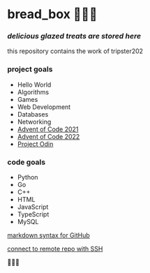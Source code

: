 # bread_box 🍰🍩🧁

### *delicious glazed treats are stored here*

this repository contains the work of tripster202

### project goals
- Hello World
- Algorithms
- Games
- Web Development
- Databases
- Networking
- [Advent of Code 2021](https://adventofcode.com/2021)
- [Advent of Code 2022](https://adventofcode.com/2022)
- [Project Odin](https://www.theodinproject.com)

### code goals
- Python
- Go
- C++
- HTML
- JavaScript
- TypeScript
- MySQL

[markdown syntax for GitHub](https://docs.github.com/en/get-started/writing-on-github/getting-started-with-writing-and-formatting-on-github/basic-writing-and-formatting-syntax)

[connect to remote repo with SSH](https://docs.github.com/en/authentication/connecting-to-github-with-ssh/about-ssh)

🍞🍞🍞
